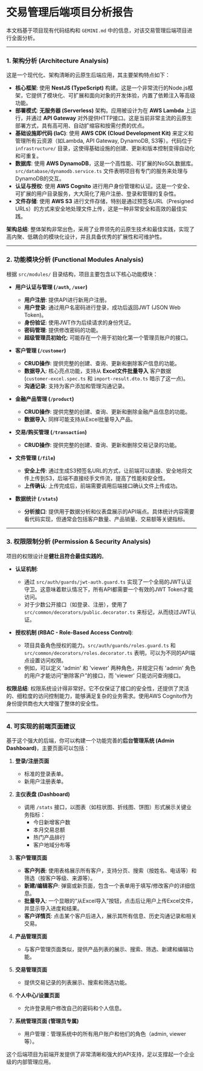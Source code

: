 # 交易管理后端项目分析报告

本文档基于项目现有代码结构和 `GEMINI.md` 中的信息，对该交易管理后端项目进行全面分析。

---

### 1. 架构分析 (Architecture Analysis)

这是一个现代化、架构清晰的云原生后端应用，其主要架构特点如下：

*   **核心框架**: 使用 **NestJS (TypeScript)** 构建。这是一个非常流行的Node.js框架，它提供了模块化、可扩展和面向对象的开发体验，内置了依赖注入等高级功能。
*   **部署模式**: **无服务器 (Serverless)** 架构。应用被设计为在 **AWS Lambda** 上运行，并通过 **API Gateway** 对外提供HTTP接口。这是当前非常主流的云原生部署方式，具有高可用、自动扩缩容和按需付费的优点。
*   **基础设施即代码 (IaC)**: 使用 **AWS CDK (Cloud Development Kit)** 来定义和管理所有云资源（如Lambda, API Gateway, DynamoDB, S3等）。代码位于 `infrastructure/` 目录，这使得基础设施的创建、更新和版本控制变得自动化和可重复。
*   **数据库**: 使用 **AWS DynamoDB**，这是一个高性能、可扩展的NoSQL数据库。`src/database/dynamodb.service.ts` 文件表明项目有专门的服务来处理与DynamoDB的交互。
*   **认证与授权**: 使用 **AWS Cognito** 进行用户身份管理和认证。这是一个安全、可扩展的用户目录服务，大大简化了用户注册、登录和管理的复杂性。
*   **文件存储**: 使用 **AWS S3** 进行文件存储，特别是通过预签名URL（Presigned URLs）的方式来安全地处理文件上传，这是一种非常安全和高效的最佳实践。

**架构总结**: 整体架构非常出色，采用了业界领先的云原生技术和最佳实践，实现了高内聚、低耦合的模块化设计，并且具备优秀的扩展性和可维护性。

---

### 2. 功能模块分析 (Functional Modules Analysis)

根据 `src/modules/` 目录结构，项目主要包含以下核心功能模块：

*   **用户认证与管理 (`/auth`, `/user`)**
    *   **用户注册**: 提供API进行新用户注册。
    *   **用户登录**: 通过用户名密码进行登录，成功后返回JWT (JSON Web Token)。
    *   **身份验证**: 使用JWT作为后续请求的身份凭证。
    *   **密码管理**: 提供修改密码的功能。
    *   **超级管理员初始化**: 可能存在一个用于初始化第一个管理员账户的接口。

*   **客户管理 (`/customer`)**
    *   **CRUD操作**: 提供完整的创建、查询、更新和删除客户信息的功能。
    *   **数据导入**: 核心亮点功能，支持从 **Excel文件批量导入** 客户数据 (`customer-excel.spec.ts` 和 `import-result.dto.ts` 暗示了这一点)。
    *   **沟通记录**: 支持为客户添加和管理沟通记录。

*   **金融产品管理 (`/product`)**
    *   **CRUD操作**: 提供完整的创建、查询、更新和删除金融产品信息的功能。
    *   **数据导入**: 同样可能支持从Excel批量导入产品。

*   **交易/购买管理 (`/transaction`)**
    *   **CRUD操作**: 提供完整的创建、查询、更新和删除交易记录的功能。

*   **文件管理 (`/file`)**
    *   **安全上传**: 通过生成S3预签名URL的方式，让前端可以直接、安全地将文件上传到S3，后端不直接经手文件流，提高了性能和安全性。
    *   **上传确认**: 上传完成后，前端需要调用后端接口确认文件上传成功。

*   **数据统计 (`/stats`)**
    *   **分析接口**: 提供用于数据分析和仪表盘展示的API端点。具体统计内容需要看代码实现，但通常会包括客户数量、产品销量、交易额等关键指标。

---

### 3. 权限限制分析 (Permission & Security Analysis)

项目的权限设计是**健壮且符合最佳实践的**。

*   **认证机制**:
    *   通过 `src/auth/guards/jwt-auth.guard.ts` 实现了一个全局的JWT认证守卫。这意味着默认情况下，所有API都需要一个有效的JWT Token才能访问。
    *   对于少数公开接口（如登录、注册），使用了 `src/common/decorators/public.decorator.ts` 来标记，从而绕过JWT认证。

*   **授权机制 (RBAC - Role-Based Access Control)**:
    *   项目具备角色授权的能力。`src/auth/guards/roles.guard.ts` 和 `src/common/decorators/roles.decorator.ts` 表明，可以为不同的API端点设置访问权限。
    *   例如，可以定义 'admin' 和 'viewer' 两种角色，并规定只有 'admin' 角色的用户才能访问“删除客户”的接口，而 'viewer' 只能访问查询接口。

**权限总结**: 权限系统设计得非常好。它不仅保证了接口的安全性，还提供了灵活的、细粒度的访问控制能力，能够满足复杂的业务需求。使用AWS Cognito作为身份提供商也大大增强了整体的安全性。

---

### 4. 可实现的前端页面建议

基于这个强大的后端，你可以构建一个功能完善的**后台管理系统 (Admin Dashboard)**，主要页面可以包括：

1.  **登录/注册页面**
    *   标准的登录表单。
    *   新用户注册表单。

2.  **主仪表盘 (Dashboard)**
    *   调用 `/stats` 接口，以图表（如柱状图、折线图、饼图）形式展示关键业务指标：
        *   今日新增客户数
        *   本月交易总额
        *   热门产品排行
        *   客户地域分布等

3.  **客户管理页面**
    *   **客户列表**: 使用表格展示所有客户，支持分页、搜索（按姓名、电话等）和筛选（按客户等级、来源等）。
    *   **新建/编辑客户**: 弹窗或新页面，包含一个表单用于填写/修改客户的详细信息。
    *   **批量导入**: 一个显眼的“从Excel导入”按钮，点击后让用户上传Excel文件，并显示导入进度和结果。
    *   **客户详情页**: 点击某个客户后进入，展示其所有信息、历史沟通记录和相关交易。

4.  **产品管理页面**
    *   与客户管理页面类似，提供产品列表的展示、搜索、筛选、新建和编辑功能。

5.  **交易管理页面**
    *   提供交易记录的列表展示、搜索和筛选功能。

6.  **个人中心/设置页面**
    *   允许登录用户修改自己的密码和个人信息。

7.  **系统管理页面 (管理员专属)**
    *   用户管理：管理系统中的所有用户账户和他们的角色（admin, viewer等）。

这个后端项目为前端开发提供了非常清晰和强大的API支持，足以支撑起一个企业级的内部管理应用。
